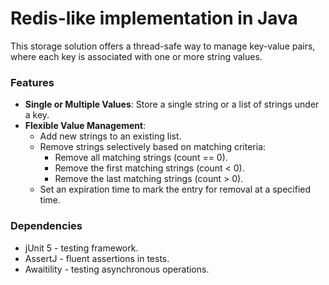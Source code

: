 # Redis-like implementation in Java
This storage solution offers a thread-safe way to manage key-value pairs, where each key is associated with one or more string values.

### Features
- **Single or Multiple Values**: Store a single string or a list of strings under a key.
- **Flexible Value Management**:
    - Add new strings to an existing list.
    - Remove strings selectively based on matching criteria:
        - Remove all matching strings (count == 0).
        - Remove the first matching strings (count < 0).
        - Remove the last matching strings (count > 0).
    - Set an expiration time to mark the entry for removal at a specified time.

### Dependencies

- jUnit 5 - testing framework.
- AssertJ - fluent assertions in tests.
- Awaitility - testing asynchronous operations.

